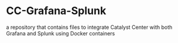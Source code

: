 # CC-Grafana-Splunk
a repository that contains files to integrate Catalyst Center with both Grafana and Splunk using Docker containers
